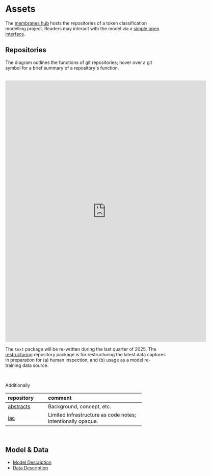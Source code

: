 # Assets

The [membranes hub](https://github.com/membranes) hosts the repositories of a token classification modelling project.  Readers may interact with the model via a [simple open interface](https://d22j2jhm9iagpk.cloudfront.net/src/c-dispatches-app.html).


## Repositories

The diagram outlines the functions of git repositories; hover over a git symbol for a brief summary of a repository's function.

<br>

<iframe frameborder="0" style="width:125%;height:817px;" src="https://viewer.diagrams.net/?tags=%7B%7D&highlight=FFFFFF&edit=_blank&layers=1&nav=1&title=sketch.drawio#R7VxbV%2BI6FP41PMIqLS3wiAKj54zKUefik6u0oWRom5qmgPPrz06aQq9YlJHBGVlLm91c2nzfviQ72NDOvfUnagbzK2Ijt6Eq9rqhDRuq2lb6PfjDJc%2BxpKe0Y4FDsS0rbQV3%2BCdKWkpphG0UZioyQlyGg6zQIr6PLJaRmZSSVbbajLjZUQPTQQXBnWW6Rek3bLO5lBp6Z3vjAmFnngzdNvrxHc9MastXCeemTVYpkTZqaOeUEBZfeetz5PLZSyYmbjeuuLt5Mop8VqfB0rGf3GuvjS%2Fuvz5p7vWddrdsqnEvS9ON5BvLh2XPyRRALzDbUDhbzTFDd4Fp8TsrABxkc%2Ba5UGrDpRkGMQQzvEYw6BmBqphx5A0FipQwk2HiQ5kXbTOc82qi7Yz4bGx62OW1B6HomsvuSETFcHPGAHJV1wbwC96R%2F%2BIVwpZDiOMiM8BhyyKeuGGFoup4FvcIl5k%2BY5a1NSjL10eUoXXlvLY3aAHPEfEQo9CpIhsYuhE3kRTXVcmAVYowqh7L5mmuJEJTktTZ9L2FES4kkuWoXt0MVfXCUvtTdbxg1lXnIpg29SKINtBaFgllc%2BIQ33RHWymgE%2Fm2wIODs63zmZBAgvQDMfYsZ8%2BMGMnCj3x7wDUOilOXWIv7OfZj8Ri7SaX4wfjT7J5tePgEeT7Fwaw3N74v2qOz5%2F6DPllMrU5T7ZbDQpELNFtmByibYtl0QjAMvYGzl%2BirhFPt9ls5nJhJHcRkuxxUmwephd6OF%2FtVSpnTwpBRskDnxCVU9Kwp4oerCqBWKj9dVe0Zeg5btaiqZZp6AEXFPe%2Frt6tebzzxx3frq3v83%2Fq62XkZ6RSWAWeceAT9rKEPuQRRDE%2BCaEatJ1tpBsUM1mc2psCMmAk%2Bb1wkxwlDrSfQSqi7SUSRgho4XcT6AFCPr24exnTyafnln%2Bhm5LDoxlo12wWopyjkdqehGi6MfTalcOXwKy8Oo3JECBeIWfPEPkfMxT5gmYQ9CVxlGutQ08Zoe88nPtqh4FmTICtvvDWvwZHBECR9NqfInZAQS8542LaFM0kqDFzsZG6YUkDjCU9bqjwJRFm%2BfqklE%2BqA6GiJYq3glSDICngDb%2B3wgLRlrsJOK4QgzTMXiD7GM%2Ft%2BxM7pk5ubLxfN2GHo3k3i6iQI6XaKdC%2BxbNr%2BdP8SInoz%2FcGxUBXxRnFTaq4yAbr0lXOU4jhOKC4qxzLofiMW7jvgE0TE24FbW%2FAInYsZxWgJawEYQPQpulBsk5nxsDu1T0%2FNntTWlGpV8ZmRnDfN83pKGAMSbHltIT%2B2u6VKVKlxedb%2BjChqOZg9pmbjRTZtx%2BZxt%2B%2FcSphP3JJ3e1rWaRtFp30gakMxxe6dbAd8I4sBTGF90qfb7MP9AOQmraA%2BrGkpX25yywYuwamhDN1XKcPGhu%2FQh0o7fwR1kMY1pwz6iSuDovyGygDvw0rUYIkFPyFOabLIF9w833C4oB1xJ%2Fvohc1jXA%2B632qGjKlkBKVAfBzrT5NREyraYlvI4ksmoYg1lKX3V1k%2BirJoHe0dlaXeBpxWXNq%2Fx1YNvM133r6lJ8UH2Z0oDNeZ0vNvEUXsu2tUqs5yby7ewtmBi1rOrNqbS3XXiqWDF7cFwJzBqDRv6AzT4%2FPlT8Ogct3Ip%2B1zbKszG0P5iLXSPEHkgX%2BaU9GfUroNcQxetHfZCJkOkA%2Fd2OzBpxlTrY6VBqWptFRD6WeMSrKwf%2BO2Y7bTXHMym4Voz73GKl%2FtRx6i2NojbN22OIxzJrNSdx3WcMb9P9gZd45ugA%2FqjDvqL9uhqOOMh9rN9aP142GofJ8Pnwbe8MvX26ZRsLvH8c41EikheDBWVk3cSFU8LZ9dCota9Nml9fRyAh7cZ4ej1aP78169f7q8dpfNJy%2FSbxKf%2FUqqtF9HlY8Jbun8VliX9wFXLxiG88Hk%2Fsvt6E%2BJtnY6gTrRVrXO7Iq2lI6qHSS8amoHCKnqORG1wJXBZPL58nxwf3lznU72pGhjPEX8GIiY8mYo5hywU9pasBYTn9xPwq7L6%2FvR7XhwXuRfdT73xehoc0AlczpD2UXWeLTkZIya5Xw%2BGPLASUVBy8Oh1UI2ZpcWH78q%2BinEYR9qa8Loa61sLrrbKyYo9bL8pPJ2G1ftPXcHP5kUZEX6rYJCaV7UiKh1hX9K2FEwoHk6b1IyedLGyZzSxGkxe5OjLlgLbKFWBFFlGP8uRvEnzMau0s2xsdctsjExxWk2HiJdXu3u92BjnYQ4fMb8EaoS4gXbuWmQY%2BdM%2FFRZyT0ZWSBfzZy4IG4%2BJ16a%2F4aQQnBQGlwoxlfZWtPIWiB2PF4fgMd9PbvG3Kw53zELjpIs3yYXVysfnm328kbLCgsdYtT0wxmhHr8WCRSIxlwXHkvkOuIMjNxrMXm%2BQxFGe8aPi4lrwl%2B7IbKInskamXRiI067m9gv5BUZetJcw%2B5c9CfB47%2B3WjT54WRC9A%2BfZD9hc59XE6Pd%2FVVq8uq8iPF3Of3Scrp03pJD8qnldPVxtGPlN%2FZ17rvOs5bagEwcWmUQyt3x6wPOvIFxrEBtiS8hPFrPlmToRwkZe1rehiitrl5rBdPp5g9UH4xY%2FTdZjbdmU9stxWik06ktvb2pUJFSFaXUgd3fgBf72qHqWKBGnvW4dkg5Kl9y2fc%2FgCq7lnppqrwYXr4%2FVdrHoMppobvrG2YvJm%2BOeuCiXdy0Tc6MNfKHynIsEKuu%2Ffa3pKh%2BTqDsOz5ZbuV2OjpD%2Fjk6gd62KdXNRRid4mI%2BOeWeCS%2FUX0WS45zVWmOWchZQekjd2boKXnhOFfKO4rVnvkq9Tq0U9WkZr%2BrDnzVWU%2F1yJr%2BT8er9TlHMXz7t4Em3Jp96R%2BXTkVdRuSXUXz5V80Svyae3flX6Td9Gf5vbfOVWXso8dXpZRikd9TWcOiBsR14cQ3H7byfiYw%2Fb%2F96hjf4H"></iframe>

<br>

The `text` package will be re-written during the last quarter of 2025.  The
<a href="https://github.com/membranes/restructuring" target="_blank">restructuring</a> repository package is for restructuring the latest data captures in preparation for (a) human inspection, and (b) usage as a model re-training data source.

<br>

Additionally

<table style="width: 85%;">
    <colgroup>
        <col span="1" style="width: 26.5%;">
        <col span="1" style="width: 63.5%;">
    </colgroup>
    <thead><tr style="text-align: left"><th>repository</th><th>comment</th></tr></thead>
        <tr><td><a href="https://github.com/membranes/abstracts" target="_blank">abstracts</a></td><td>Background, concept, etc.</td></tr>
        <tr><td><a href="https://github.com/membranes/iac" target="_blank">iac</a></td><td>Limited infrastructure as code notes; intentionally opaque. </td></tr>
</table>

<br>

## Model & Data

* [Model Description](https://d22j2jhm9iagpk.cloudfront.net/src/c-dispatches-model-desc.html)
* [Data Description](https://d22j2jhm9iagpk.cloudfront.net/src/c-dispatches-data-desc.html)

<br>
<br>

<br>
<br>

<br>
<br>

<br>
<br>
